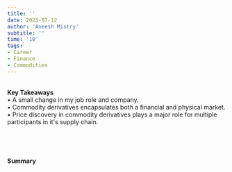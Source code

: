 ```yaml
---
title: ''
date: 2023-07-12
author: 'Aneesh Mistry'
subtitle: ''
time: '10'
tags:
- Career
- Finance
- Commodities
---
```

<br>
<strong>Key Takeaways</strong><br>
&#8226; A small change in my job role and company.<br>
&#8226; Commodity derivatives encapsulates both a financial and physical market.<br>
&#8226; Price discovery in commodity derivatives plays a major role for multiple participants in it's supply chain.<br>

<br>
<h4></h4>



<br>
<h4>Summary</h4>
<p>
</p>